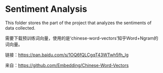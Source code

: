 # Sentiment Analysis

This folder stores the part of the project that analyzes the sentiments of data collected.

需要下载预训练词向量，使用的是‘chinese-word-vectors’知乎Word+Ngram的词向量。

链接：https://pan.baidu.com/s/1OQ6fQLCgqT43WTwh5fh_lg

来自：https://github.com/Embedding/Chinese-Word-Vectors